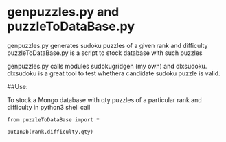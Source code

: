 # genpuzzles.py and puzzleToDataBase.py

genpuzzles.py generates sudoku puzzles of a given rank and difficulty
puzzleToDataBase.py is a script to stock database with such puzzles

genpuzzles.py calls modules sudokugridgen (my own) and dlxsudoku. 
dlxsudoku is a great tool to test whethera candidate sudoku puzzle is valid.

##Use:

To stock a Mongo database with qty puzzles of a particular rank and difficulty
in python3 shell call

`from puzzleToDataBase import *`

`putInDb(rank,difficulty,qty)`
